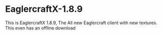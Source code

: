 # EaglercraftX-1.8.9
This is EaglercraftX 1.8.9, The All new Eaglercraft client with new textures. This even has an offline download
